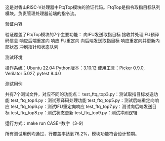 这是对香山RISC-V处理器中FtqTop模块的验证代码。FtqTop是指令取指目标队列模块，负责管理处理器前端的指令流。

验证内容

验证覆盖了FtqTop模块的7个主要功能：
向IFU发送取指目标
接收并处理IFU预译码信息
响应后端重定向
响应IFU重定向
向后端发送取指目标
响应重定向并更新内部状态
冲刷指针和状态队列


测试环境

操作系统：Ubuntu 22.04
Python版本：3.10.12
使用工具：Picker 0.9.0, Verilator 5.027, pytest 8.4.0


测试用例

共有7个测试文件，对应不同的功能点：
test_ftq_top3.py：测试取指目标发送功能
test_ftq_top4.py：测试预译码处理功能
test_ftq_top5.py：测试后端重定向响应
test_ftq_top6.py：测试IFU重定向响应
test_ftq_top7.py：测试向后端发送目标
test_ftq_top8.py：测试状态更新
test_ftq_top9.py：测试冲刷逻辑

运行方式：make run CASE=数字（3-9）



所有测试用例均通过，行覆盖率达到76.2%，模块功能符合设计预期。